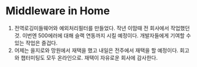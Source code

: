 # Middleware in Home

1. 전역로깅미들웨어와 예외처리필터를 만들었다. 작년 이맘때 전 회사에서 작업했던 것. 이번엔 500에러에 대해 슬랙 연동까지 시킬 예정이다. 개발자들에게 기여할 수 있는 작업은 즐겁다.
2. 어제는 을지로와 망원에서 재택을 했고 내일은 전주에서 재택을 할 예정이다. 회고와 챕터미팅도 모두 온라인으로. 재택이 자유로운 회사에 감사한다.
